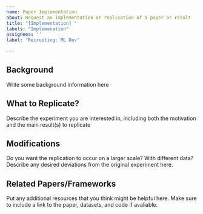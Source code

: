 ```yaml
---
name: Paper Implementation
about: Request an implementation or replication of a paper or result
title: "[Implementation] "
labels: "Implemenation"
assignees: ''
label: "Recruiting: ML Dev"

---
```


## Background

Write some background information here

## What to Replicate?

Describe the experiment you are interested in, including both the motivation and the main result(s) to replicate

## Modifications

Do you want the replication to occur on a larger scale? With different data? Describe any desired deviations from the original experiment here.

## Related Papers/Frameworks

Put any additional resources that you think might be helpful here. Make sure to include a link to the paper, datasets, and code if avaliable.
